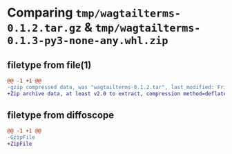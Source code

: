 # Comparing `tmp/wagtailterms-0.1.2.tar.gz` & `tmp/wagtailterms-0.1.3-py3-none-any.whl.zip`

## filetype from file(1)

```diff
@@ -1 +1 @@
-gzip compressed data, was "wagtailterms-0.1.2.tar", last modified: Fri Apr 12 17:14:02 2024, max compression
+Zip archive data, at least v2.0 to extract, compression method=deflate
```

## filetype from diffoscope

```diff
@@ -1 +1 @@
-GzipFile
+ZipFile
```

